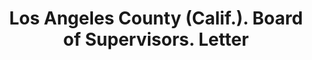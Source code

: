 ---
doi: 10.7916/D81274KZ
date_other: '1912'
date_other_textual: '1912'
form: correspondence
genre:
- Letters (correspondence)
name:
- Los Angeles County (Calif.). Board of Supervisors
object_in_context_url: https://biggert.cul.columbia.edu/items/view/ave_biggert_00004
subject_hierarchical_geographic:
- Los Angeles, California, United States
subject_name:
- Los Angeles County (Calif.). Board of Supervisors
title: Los Angeles County (Calif.). Board of Supervisors. Letter
sort_title: Los Angeles County (Calif.). Board of Supervisors. Letter
call_number: ave_biggert_00004
coordinates:
- 34.05,-118.25
pid: ave_biggert_00004
identifiers: ave_biggert_00004
canvas_id: ldpd:395279
permalink: "/items/ave_biggert_00004/"
layout: iiif-image-page
---